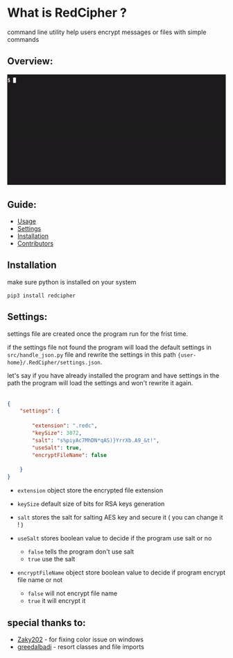 # What is RedCipher ?

command line utility help users encrypt messages or files with simple commands


## Overview:

![RedCipher](.images/RedCipher.gif)



## Guide:

  - [Usage](docs/usage.md)
  - [Settings](#settings)
  - [Installation](docs/install.md)
  - [Contributors](#special-thanks-to)



## Installation
make sure python is installed on your system
```
pip3 install redcipher
```

## Settings:

settings file are created once the program run for the frist time. 

if the settings file not found the program will load the default settings in `src/handle_json.py` file and rewrite the settings in this path `{user-home}/.RedCipher/settings.json`.

let's say if you have already installed the program and have settings in the path the program will load the settings and won't rewrite it again.

```json

{
    "settings": {

        "extension": ".redc",
        "keySize": 3072,
        "salt": "s%piyAc7MhDN*qAS)}YrrXb.A9_&t!",
        "useSalt": true,
        "encryptFileName": false
        
    }
}


```
- `extension` object store the encrypted file extension

- `keySize` default size of bits for RSA keys generation

- `salt` stores the salt for salting AES key and secure it ( you can change it ! )

- `useSalt` stores boolean value to decide if the program use salt or no
  - `false` tells the program don't use salt
  - `true` use the salt

- `encryptFileName` object store boolean value to decide if program encrypt file name or not
  - `false` will not encrypt file name
  - `true` it will encrypt it


## special thanks to:

- [Zaky202](https://github.com/Zaky202) - for fixing color issue on windows
- [greedalbadi](https://github.com/greedalbadi) - resort classes and file imports